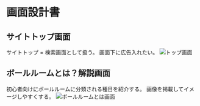# 画面設計書
## サイトトップ画面
サイトトップ = 検索画面として扱う。
画面下に広告入れたい。
![トップ画面](https://github.com/morimori-coder/ImagesForSummaryWebsite/wiki/images/Search.png)

## ボールルームとは？解説画面
初心者向けにボールルームに分類される種目を紹介する。
画像を掲載してイメージしやすくする。
![ボールルームとは画面](https://github.com/morimori-coder/ImagesForSummaryWebsite/wiki/images/BallroomDescribe.png)